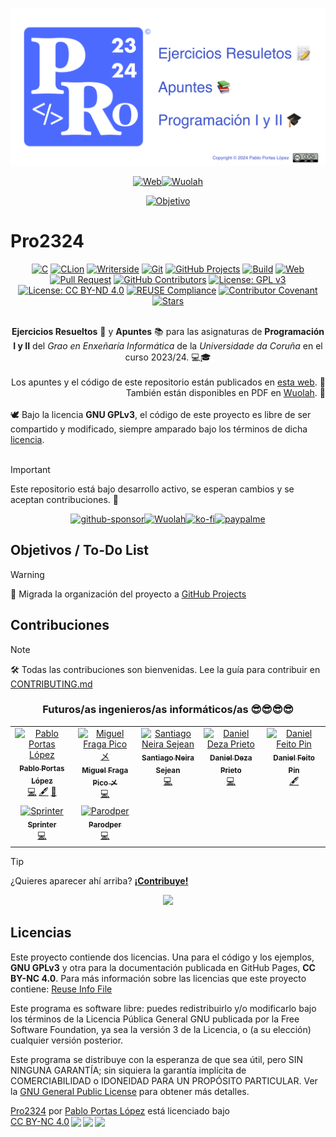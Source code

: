 <!--
SPDX-FileCopyrightText: 2024 Pablo Portas López <pablo.portas@udc.es>

SPDX-License-Identifier: GPL-3.0-only
-->

[![Banner](./logo/Pro2324%20GitHub%20Preview.png)](https://teenbiscuits.github.io/Pro2324)

<div align="center">

[![Web](https://img.shields.io/badge/Página_Web-4d6aff?style=for-the-badge&logo=htmx&logoColor=#white)](https://teenbiscuits.github.io/Pro2324)[![Wuolah](https://img.shields.io/badge/Wuolah-black?style=for-the-badge&logo=googledocs&logoColor=white)](https://wuolah.com/profile/pablopl)


[![Objetivo](https://progress-bar.dev/75/?title=Objetivo%20de%20Estrellas&width=200&color=e3b341)](https://github.com/TeenBiscuits/Pro2324)
</div>

# Pro2324

<div align="center">

[![C](https://img.shields.io/badge/C99-%2300599C.svg?logo=c&logoColor=white)](https://en.wikipedia.org/wiki/C99)
[![CLion](https://img.shields.io/badge/CLion-black.svg?logo=clion&logoColor=white)](https://www.jetbrains.com/es-es/clion/)
[![Writerside](https://img.shields.io/badge/Writerside-purple.svg?logo=jetbrains&logoColor=white)](https://www.jetbrains.com/es-es/writerside/)
[![Git](https://img.shields.io/badge/Git-E44C30?logo=git&logoColor=white)](https://en.wikipedia.org/wiki/Git)
[![GitHub Projects](https://img.shields.io/badge/GitHub_Projects-000000.svg?logo=github&logoColor=white)](https://github.com/TeenBiscuits/Pro2324/projects)
[![Build](https://github.com/TeenBiscuits/Pro2324/actions/workflows/deploy.yml/badge.svg)](https://github.com/TeenBiscuits/Pro2324/actions/workflows/deploy.yml)
[![Web](https://img.shields.io/website?down_message=offline&up_message=online&label=Web&url=https%3A%2F%2Fteenbiscuits.github.io%2FPro2324%2Fpro2324.html)](https://teenbiscuits.github.io/Pro2324/inicio.html)
[![Pull Request](https://img.shields.io/github/issues-pr-closed/TeenBiscuits/Pro2324.svg?label=Pull%20Request)](https://github.com/TeenBiscuits/Pro2324/pulls)
[![GitHub Contributors](https://img.shields.io/github/contributors/TeenBiscuits/Pro2324?label=Contributors)](https://github.com/TeenBiscuits/Pro2324/graphs/contributors)
[![License: GPL v3](https://img.shields.io/badge/License-GPLv3-blue.svg)](./LICENSE.md)
[![License: CC BY-ND 4.0](https://img.shields.io/badge/License-CC_BY--ND_4.0-lightgrey.svg)](./docs/LICENSE)
[![REUSE Compliance](https://github.com/TeenBiscuits/Pro2324/actions/workflows/compilance.yml/badge.svg)](https://github.com/TeenBiscuits/Pro2324/actions/workflows/compilance.yml)
[![Contributor Covenant](https://img.shields.io/badge/Contributor%20Covenant-2.1-4baaaa.svg)](CODE_OF_CONDUCT.md)
[![Stars](https://img.shields.io/github/stars/TeenBiscuits/Pro2324.svg)](https://github.com/TeenBiscuits/Pro2324)

</div>

<div align="center">
<br/>
<b>Ejercicios Resueltos</b> 📝 y <b>Apuntes</b> 📚 para las asignaturas de <b>Programación I y II</b> del <i>Grao en Enxeñaría Informática</i> de la <i>Universidade da Coruña</i> en el curso 2023/24. 💻🎓
<br/>
</div>

<div align="right">
<br/>
Los apuntes y el código de este repositorio están publicados en <a href="https://teenbiscuits.github.io/Pro2324/pro2324.html">esta web</a>. 📖 También están disponibles en PDF en <a href="https://wuolah.com/profile/pablopl">Wuolah</a>. 📕
<br/>
</div>

<div align="left">
<br/>
🕊️ Bajo la licencia <b>GNU GPLv3</b>, el código de este proyecto es libre de ser compartido y modificado, siempre amparado bajo los términos de dicha <a href="./LICENSE">licencia</a>.
<br/>
</div>
<br/>

> [!IMPORTANT]
> Este repositorio está bajo desarrollo activo, se esperan cambios y se aceptan contribuciones. 🤗

<div align="center">

[![github-sponsor](https://img.shields.io/badge/sponsor-30363D?style=for-the-badge&logo=GitHub-Sponsors)](https://github.com/sponsors/TeenBiscuits)[![Wuolah](https://img.shields.io/badge/Wuolah-4285F4?style=for-the-badge&logo=googledocs&logoColor=white)](https://wuolah.com/profile/pablopl)[![ko-fi](https://img.shields.io/badge/Ko--fi-F16061?style=for-the-badge&logo=ko-fi&logoColor=white)](https://ko-fi.com/T6T0TSIKT)[![paypalme](https://img.shields.io/badge/PayPal-00457C?style=for-the-badge&logo=paypal&logoColor=white)](https://paypal.me/pabloportaslopez)  

</div>

## Objetivos / To-Do List

> [!WARNING]
> 📢 Migrada la organización del proyecto a [GitHub Projects](https://github.com/TeenBiscuits/Pro2324/projects)

## Contribuciones

> [!NOTE]
> 🛠️️ Todas las contribuciones son bienvenidas. Lee la guía para contribuir en [CONTRIBUTING.md](./CONTRIBUTING.md) 

<div align="center">

### Futuros/as ingenieros/as informáticos/as 😎😎😎😎

<!-- https://github.com/all-contributors/all-contributors -->


<!-- ALL-CONTRIBUTORS-LIST:START - Do not remove or modify this section -->
<!-- prettier-ignore-start -->
<!-- markdownlint-disable -->
<table>
  <tbody>
    <tr>
      <td align="center" valign="top" width="20%"><a href="https://github.com/TeenBiscuits"><img src="https://avatars.githubusercontent.com/u/81629707?v=4?s=100" width="100px;" alt="Pablo Portas López"/><br /><sub><b>Pablo Portas López</b></sub></a><br /><a href="#code-TeenBiscuits" title="Code">💻</a> <a href="#content-TeenBiscuits" title="Content">🖋</a> <a href="#doc-TeenBiscuits" title="Documentation">📖</a></td>
      <td align="center" valign="top" width="20%"><a href="https://github.com/Fraagaa"><img src="https://avatars.githubusercontent.com/u/66569329?v=4?s=100" width="100px;" alt="Miguel Fraga Pico メ"/><br /><sub><b>Miguel Fraga Pico メ</b></sub></a><br /><a href="#code-Fraagaa" title="Code">💻</a></td>
      <td align="center" valign="top" width="20%"><a href="https://github.com/sneiira"><img src="https://avatars.githubusercontent.com/u/151532950?v=4?s=100" width="100px;" alt="Santiago Neira Sejean"/><br /><sub><b>Santiago Neira Sejean</b></sub></a><br /><a href="#code-sneiira" title="Code">💻</a></td>
      <td align="center" valign="top" width="20%"><a href="https://github.com/dza205"><img src="https://avatars.githubusercontent.com/u/76247222?v=4?s=100" width="100px;" alt="Daniel Deza Prieto"/><br /><sub><b>Daniel Deza Prieto</b></sub></a><br /><a href="#code-dza205" title="Code">💻</a></td>
      <td align="center" valign="top" width="20%"><a href="https://www.informaticapau.com/"><img src="https://avatars.githubusercontent.com/u/71133325?v=4?s=100" width="100px;" alt="Daniel Feito Pin"/><br /><sub><b>Daniel Feito Pin</b></sub></a><br /><a href="#content-danielfeitopin" title="Content">🖋</a></td>
    </tr>
    <tr>
      <td align="center" valign="top" width="20%"><a href="https://sprinter05.github.io/"><img src="https://avatars.githubusercontent.com/u/69991979?v=4?s=100" width="100px;" alt="Sprinter"/><br /><sub><b>Sprinter</b></sub></a><br /><a href="#code-Sprinter05" title="Code">💻</a></td>
      <td align="center" valign="top" width="20%"><a href="https://github.com/Parodper"><img src="https://avatars.githubusercontent.com/u/12100800?v=4?s=100" width="100px;" alt="Parodper"/><br /><sub><b>Parodper</b></sub></a><br /><a href="#code-Parodper" title="Code">💻</a></td>
    </tr>
  </tbody>
</table>

<!-- markdownlint-restore -->
<!-- prettier-ignore-end -->

<!-- ALL-CONTRIBUTORS-LIST:END -->

</div>

> [!TIP]
> ¿Quieres aparecer ahí arriba? [**¡Contribuye!**](./CONTRIBUTING.md)


<!-- Me daba pena borrarlo :(
- Pablo Portas López | [@TeenBiscuits](https://github.com/TeenBiscuits)
- Miguel Fraga Pico | [@Fraagaa](https://github.com/Fraagaa)
- Santiago Neira Sejean | [@sneiira](https://github.com/sneiira)
- Daniel Deza Prieto | [@dza205](https://github.com/dza205)
-->


<!-- Repobeats - Stats https://repobeats.axiom.co -->
<div align="center">
<a href="https://github.com/TeenBiscuits/Pro2324/pulse"><img src="https://repobeats.axiom.co/api/embed/675ebcf2934ba9390a99ffef8cabc521898b79e5.svg"/></a>
</div>

## Licencias

Este proyecto contiende dos licencias. Una para el código y los ejemplos, **GNU GPLv3** y otra para la documentación
publicada en GitHub Pages, **CC BY-NC 4.0**. Para más información sobre las licencias que este proyecto contiene: [Reuse Info File](.reuse/dep5)

Este programa es software libre: puedes redistribuirlo y/o modificarlo bajo los términos de la Licencia Pública General
GNU publicada por la Free Software Foundation, ya sea la versión 3 de la Licencia, o (a su elección) cualquier versión
posterior.

Este programa se distribuye con la esperanza de que sea útil, pero SIN NINGUNA GARANTÍA; sin siquiera la garantía
implícita de COMERCIABILIDAD o IDONEIDAD PARA UN PROPÓSITO PARTICULAR. Ver la [GNU General Public License](./LICENSE.md)
para obtener
más detalles.

<p xmlns:cc="http://creativecommons.org/ns#" xmlns:dct="http://purl.org/dc/terms/"><a property="dct:title" rel="cc:attributionURL" href="https://teenbiscuits.github.io/Pro2324">Pro2324</a> por <a rel="cc:attributionURL dct:creator" property="cc:attributionName" href="https://github.com/TeenBiscuits">Pablo Portas López</a> está licenciado bajo <a href="http://creativecommons.org/licenses/by-nc/4.0/?ref=chooser-v1" target="_blank" rel="license noopener noreferrer" style="display:inline-block;">CC BY-NC 4.0<img style="height:22px!important;margin-left:3px;vertical-align:text-bottom;" src="https://mirrors.creativecommons.org/presskit/icons/cc.svg?ref=chooser-v1"><img style="height:22px!important;margin-left:3px;vertical-align:text-bottom;" src="https://mirrors.creativecommons.org/presskit/icons/by.svg?ref=chooser-v1"><img style="height:22px!important;margin-left:3px;vertical-align:text-bottom;" src="https://mirrors.creativecommons.org/presskit/icons/nc.svg?ref=chooser-v1"></a></p>

